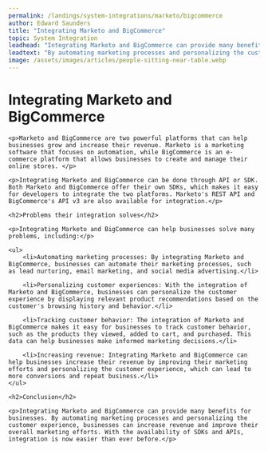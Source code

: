 ```yaml
---
permalink: /landings/system-integrations/marketo/bigcommerce
author: Edward Saunders
title: "Integrating Marketo and BigCommerce"
topic: System Integration
leadhead: "Integrating Marketo and BigCommerce can provide many benefits for businesses"
leadtext: "By automating marketing processes and personalizing the customer experience, businesses can increase revenue and improve their overall marketing efforts. With the availability of SDKs and APIs, integration is now easier than ever before."
image: /assets/images/articles/people-sitting-near-table.webp
---
```

<div class="arttext">	<h1>Integrating Marketo and BigCommerce</h1>

	<p>Marketo and BigCommerce are two powerful platforms that can help businesses grow and increase their revenue. Marketo is a marketing software that focuses on automation, while BigCommerce is an e-commerce platform that allows businesses to create and manage their online stores. </p>

	<p>Integrating Marketo and BigCommerce can be done through API or SDK. Both Marketo and BigCommerce offer their own SDKs, which makes it easy for developers to integrate the two platforms. Marketo's REST API and BigCommerce's API v3 are also available for integration.</p>

	<h2>Problems their integration solves</h2>

	<p>Integrating Marketo and BigCommerce can help businesses solve many problems, including:</p>

	<ul>
		<li>Automating marketing processes: By integrating Marketo and BigCommerce, businesses can automate their marketing processes, such as lead nurturing, email marketing, and social media advertising.</li>

		<li>Personalizing customer experiences: With the integration of Marketo and BigCommerce, businesses can personalize the customer experience by displaying relevant product recommendations based on the customer's browsing history and behavior.</li>

		<li>Tracking customer behavior: The integration of Marketo and BigCommerce makes it easy for businesses to track customer behavior, such as the products they viewed, added to cart, and purchased. This data can help businesses make informed marketing decisions.</li>

		<li>Increasing revenue: Integrating Marketo and BigCommerce can help businesses increase their revenue by improving their marketing efforts and personalizing the customer experience, which can lead to more conversions and repeat business.</li>
	</ul>

	<h2>Conclusion</h2>

	<p>Integrating Marketo and BigCommerce can provide many benefits for businesses. By automating marketing processes and personalizing the customer experience, businesses can increase revenue and improve their overall marketing efforts. With the availability of SDKs and APIs, integration is now easier than ever before.</p>
</div>
